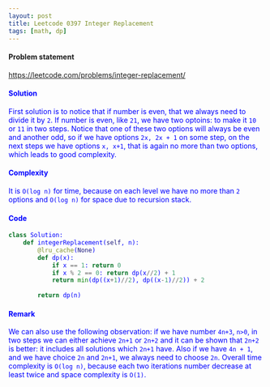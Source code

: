 ```yaml
---
layout: post
title: Leetcode 0397 Integer Replacement
tags: [math, dp]
---
```


#### Problem statement

<a href="https://leetcode.com/problems/integer-replacement/"> <font color = blue>https://leetcode.com/problems/integer-replacement/

#### Solution
First solution is to notice that if number is even, that we always need to divide it by `2`. If number is even, like `21`, we have two optoins: to make it `10` or `11` in two steps. Notice that one of these two options will always be even and another odd, so if we have options `2x, 2x + 1` on some step, on the next steps we have options `x, x+1`, that is again no more than two options, which leads to good complexity.

#### Complexity
It is `O(log n)` for time, because on each level we have no more than `2` options and `O(log n)` for space due to recursion stack.

#### Code
```python
class Solution:
    def integerReplacement(self, n):
        @lru_cache(None)
        def dp(x):
            if x == 1: return 0
            if x % 2 == 0: return dp(x//2) + 1
            return min(dp((x+1)//2), dp((x-1)//2)) + 2
        
        return dp(n)
```

#### Remark
We can also use the following observation: if we have number `4n+3`, `n>0`, in two steps we can either achieve `2n+1` or `2n+2` and it can be shown that `2n+2` is better: it includes all solutions which `2n+1` have. Also if we have `4n + 1`, and we have choice `2n` and `2n+1`, we always need to choose `2n`. Overall time complexity is `O(log n)`, because each two iterations number decrease at least twice and space complexity is `O(1)`.

